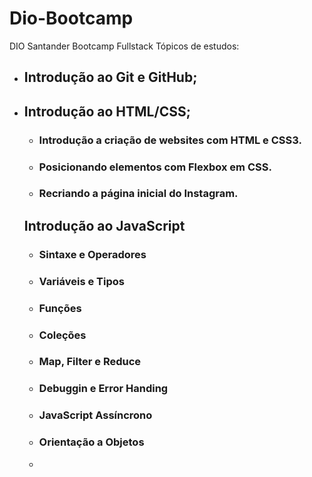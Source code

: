 # Dio-Bootcamp
DIO Santander Bootcamp Fullstack  Tópicos de estudos:

* ## Introdução ao Git e GitHub;

* ## Introdução ao HTML/CSS;
  * ### Introdução a criação de websites com HTML e CSS3.

  * ### Posicionando elementos com Flexbox em CSS.

  * ### Recriando a página inicial do Instagram.

  ## Introdução ao JavaScript

  * ### Sintaxe e Operadores

  * ### Variáveis e Tipos

  * ### Funções
  
  * ### Coleções
  
  * ### Map, Filter e Reduce
  
  * ### Debuggin e Error Handing
  
  * ### JavaScript Assíncrono
  
  * ### Orientação a Objetos
  
  * 
  
  
  
  

